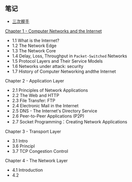 ## 笔记
* [三次握手](http://www.chenjuntong.me/2016/05/20/threeway%20handshake/)

[Chapter 1 - Computer Networks and the Internet](https://github.com/yiyangd/BookNotes/edit/master/ComputerNetwork-Top-Down%20Approach/Chapter1.md)
* 1.1 What is the Internet?
* 1.2 The Network Edge
* 1.3 The Network Core
* 1.4 Delay, Loss, Throughput in `Packet-Switched` Networks
* 1.5 Protocol Layers and Their Service Models
* 1.6 Networks under attack: security
* 1.7 History of Computer Networking andthe Internet

Chapter 2 - Application Layer
* 2.1 Principles of Network Applications
* 2.2 The Web and HTTP
* 2.3 File Transfer: FTP
* 2.4 Electronic Mail in the Internet
* 2.5 DNS - The Internet's Directory Service
* 2.6 Peer-to-Peer Applications (P2P)
* 2.7 Socket Programming：Creating Network Applications

Chapter 3 - Transport Layer
* 3.1 Intro
* 3.6 Principl
* 3.7 TCP Congestion Control

Chapter 4 - The Network Layer
* 4.1 Introduction
* 4.2 
